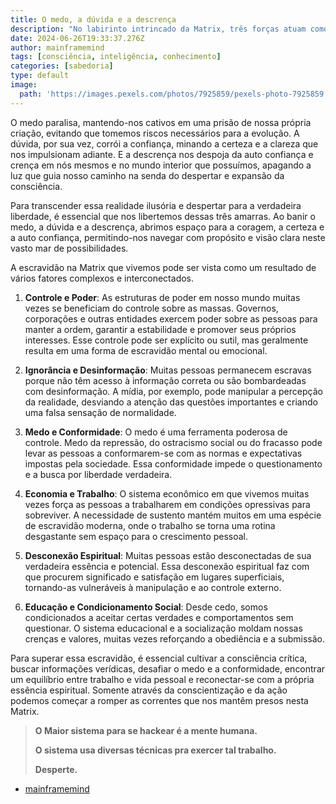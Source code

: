 ```yaml
---
title: O medo, a dúvida e a descrença
description: "No labirinto intrincado da Matrix, três forças atuam como correntes invisíveis, prendendo as almas e impedindo-as de alcançar sua verdadeira potencialidade: o medo, a dúvida e a descrença. "
date: 2024-06-26T19:33:37.276Z 
author: mainframemind
tags: [consciência, inteligência, conhecimento]
categories: [sabedoria]
type: default
image:
  path: 'https://images.pexels.com/photos/7925859/pexels-photo-7925859.jpeg'
---
```


O medo paralisa, mantendo-nos cativos em uma prisão de nossa própria criação, evitando que tomemos riscos necessários para a evolução. A dúvida, por sua vez, corrói a confiança, minando a certeza e a clareza que nos impulsionam adiante. E a descrença nos despoja da auto confiança e crença em nós mesmos e no mundo interior que possuímos, apagando a luz que guia nosso caminho na senda do despertar e expansão da consciência. 

Para transcender essa realidade ilusória e despertar para a verdadeira liberdade, é essencial que nos libertemos dessas três amarras. Ao banir o medo, a dúvida e a descrença, abrimos espaço para a coragem, a certeza e a auto confiança, permitindo-nos navegar com propósito e visão clara neste vasto mar de possibilidades.

A escravidão na Matrix que vivemos pode ser vista como um resultado de vários fatores complexos e interconectados. 

1. **Controle e Poder**: As estruturas de poder em nosso mundo muitas vezes se beneficiam do controle sobre as massas. Governos, corporações e outras entidades exercem poder sobre as pessoas para manter a ordem, garantir a estabilidade e promover seus próprios interesses. Esse controle pode ser explícito ou sutil, mas geralmente resulta em uma forma de escravidão mental ou emocional.

2. **Ignorância e Desinformação**: Muitas pessoas permanecem escravas porque não têm acesso à informação correta ou são bombardeadas com desinformação. A mídia, por exemplo, pode manipular a percepção da realidade, desviando a atenção das questões importantes e criando uma falsa sensação de normalidade.

3. **Medo e Conformidade**: O medo é uma ferramenta poderosa de controle. Medo da repressão, do ostracismo social ou do fracasso pode levar as pessoas a conformarem-se com as normas e expectativas impostas pela sociedade. Essa conformidade impede o questionamento e a busca por liberdade verdadeira.

4. **Economia e Trabalho**: O sistema econômico em que vivemos muitas vezes força as pessoas a trabalharem em condições opressivas para sobreviver. A necessidade de sustento mantém muitos em uma espécie de escravidão moderna, onde o trabalho se torna uma rotina desgastante sem espaço para o crescimento pessoal.

5. **Desconexão Espiritual**: Muitas pessoas estão desconectadas de sua verdadeira essência e potencial. Essa desconexão espiritual faz com que procurem significado e satisfação em lugares superficiais, tornando-as vulneráveis à manipulação e ao controle externo.

6. **Educação e Condicionamento Social**: Desde cedo, somos condicionados a aceitar certas verdades e comportamentos sem questionar. O sistema educacional e a socialização moldam nossas crenças e valores, muitas vezes reforçando a obediência e a submissão.

Para superar essa escravidão, é essencial cultivar a consciência crítica, buscar informações verídicas, desafiar o medo e a conformidade, encontrar um equilíbrio entre trabalho e vida pessoal e reconectar-se com a própria essência espiritual. Somente através da conscientização e da ação podemos começar a romper as correntes que nos mantêm presos nesta Matrix.


> **O Maior sistema para se hackear é a mente humana.**
>
> **O sistema usa diversas técnicas pra exercer tal trabalho.**
>
> **Desperte.**


  - [mainframemind](https://t.me/MenteArquiteturaPrincipal)

